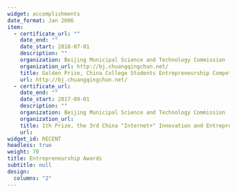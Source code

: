 ```yaml
---
widget: accomplishments
date_format: Jan 2006
item:
  - certificate_url: ""
    date_end: ""
    date_start: 2018-07-01
    description: ""
    organization: Beijing Municipal Science and Technology Commission
    organization_url: http://bj.chuangqingchun.net/
    title: Golden Prize, China College Students Entrepreneurship Competition in 2018 (Beijing)
    url: http://bj.chuangqingchun.net/
  - certificate_url: 
    date_end: ""
    date_start: 2017-09-01
    description: ""
    organization: Beijing Municipal Science and Technology Commission
    organization_url: 
    title: 1th Prize, the 3rd China "Internet+" Innovation and Entrepreneurship Competition (Beijing)
    url: 
widget_id: RECENT
headless: true
weight: 70
title: Entrepreneurship Awards
subtitle: null
design:
  columns: "2"
---
```

